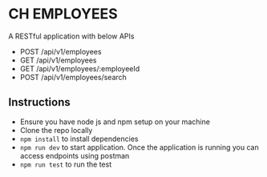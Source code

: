 CH EMPLOYEES
==========================
A RESTful application with below APIs

- POST /api/v1/employees
- GET /api/v1/employees
- GET /api/v1/employees/:employeeId
- POST /api/v1/employees/search

## Instructions
- Ensure you have node js and npm setup on your machine
- Clone the repo locally
- `npm install` to install dependencies
- `npm run dev` to start application. Once the application is running you can access endpoints using postman
- `npm run test` to run the test
